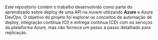 Este repositório contém o trabalho desenvolvido como parte do aprendizado sobre deploy de uma API na nuvem utilizando **Azure** e Azure DevOps. O objetivo do projeto foi explorar os conceitos de automação de deploy, integração contínua (CI) e entrega contínua (CD) com os serviços da plataforma Azure, mas não fornece um passo a passo detalhado para replicação.
